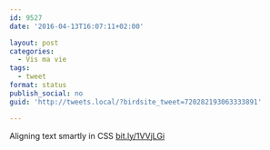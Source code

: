 ```yaml
---
id: 9527
date: '2016-04-13T16:07:11+02:00'

layout: post
categories:
  - Vis ma vie
tags:
  - tweet
format: status
publish_social: no
guid: 'http://tweets.local/?birdsite_tweet=720282193063333891'

---
```


Aligning text smartly in CSS [bit.ly/1VVjLGi](http://bit.ly/1VVjLGi)
